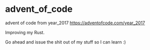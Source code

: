# advent_of_code
advent of code from year_2017
https://adventofcode.com/year_2017

Improving my Rust.

Go ahead and issue the shit out of my stuff so I can learn :)
